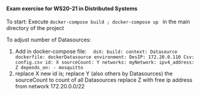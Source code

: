 #### **Exam exercise for WS20-21 in Distributed Systems**

To start:
Execute
`docker-compose build ; docker-compose up `
in the main directory of the project



To adjust number of Datasources:
1. Add in docker-compose file:
`  dsX:
     build:
       context: Datasource
       dockerfile: dockerDatasource
     environment:
       DesIP: 172.20.0.110
       Csv: config.csv
       id: X
       sourceCount: Y
     networks:
       myNetwork:
         ipv4_address: Z
     depends_on:
       - mosquitto`
2. replace X new id is; 
replace Y (also others by Datasources) the sourceCount to count of all Datasources
replace Z with free ip address from network 172.20.0.0/22